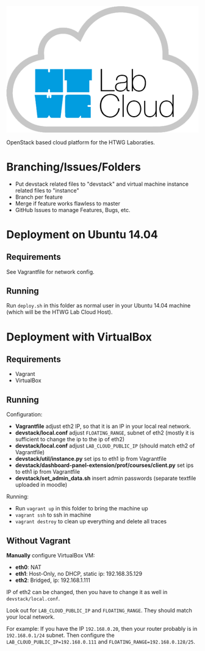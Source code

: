 ![HTWG Lab Cloud](design/logo-large.png?raw=true)

OpenStack based cloud platform for the HTWG Laboraties.

# Branching/Issues/Folders

- Put devstack related files to "devstack" and virtual machine instance related files to "instance"
- Branch per feature
- Merge if feature works flawless to master
- GitHub Issues to manage Features, Bugs, etc.

# Deployment on Ubuntu 14.04

## Requirements

See Vagrantfile for network config.

## Running

Run `deploy.sh` in this folder as normal user in your Ubuntu 14.04 machine (which will be the HTWG Lab Cloud Host).

# Deployment with VirtualBox

## Requirements

- Vagrant
- VirtualBox

## Running

Configuration:

- **Vagrantfile** adjust eth2 IP, so that it is an IP in your local real network.
- **devstack/local.conf** adjust `FLOATING_RANGE`, subnet of eth2 (mostly it is sufficient to change the ip to the ip of eth2)
- **devstack/local.conf** adjust `LAB_CLOUD_PUBLIC_IP` (should match eth2 of Vagrantfile)
- **devstack/util/instance.py** set ips to eth1 ip from Vagrantfile
- **devstack/dashboard-panel-extension/prof/courses/client.py** set ips to eth1 ip from Vagrantfile
- **devstack/set_admin_data.sh** insert admin passwords (separate textfile uploaded in moodle)

Running: 

- Run `vagrant up` in this folder to bring the machine up
- `vagrant ssh` to ssh in machine
- `vagrant destroy` to clean up everything and delete all traces

## Without Vagrant

**Manually** configure VirtualBox VM:

- **eth0**: NAT
- **eth1**: Host-Only, no DHCP, static ip: 192.168.35.129
- **eth2**: Bridged, ip: 192.168.1.111

IP of eth2 can be changed, then you have to change it as well in `devstack/local.conf`.

Look out for `LAB_CLOUD_PUBLIC_IP` and `FLOATING_RANGE`. They should match your local network.

For example: If you have the IP `192.168.0.20`, then your router probably is in `192.168.0.1/24` subnet. Then configure the `LAB_CLOUD_PUBLIC_IP=192.168.0.111` and `FLOATING_RANGE=192.168.0.128/25`.